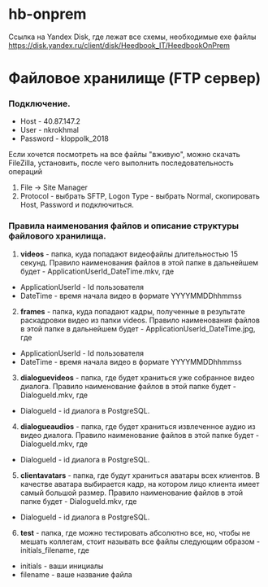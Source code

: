 # hb-onprem

Ссылка на Yandex Disk, где лежат все схемы, необходимые exe файлы
https://disk.yandex.ru/client/disk/Heedbook_IT/HeedbookOnPrem

# Файловое хранилище (FTP сервер)
### Подключение.
  - Host - 40.87.147.2
  - User - nkrokhmal
  - Password - kloppolk_2018

Если хочется посмотреть на все файлы "вживую", можно скачать FileZilla, установить, после чего выполнить последовательность операций
1. File ->  Site Manager
2. Protocol - выбрать SFTP, Logon Type - выбрать Normal, скопировать Host, Password и подключиться. 

### Правила наименования файлов и описание структуры файлового хранилища.
1. **videos** - папка, куда попадают видеофайлы длительностью 15 секунд. Правило наименования файлов в этой папке в дальнейшем будет - ApplicationUserId_DateTime.mkv, где
  - ApplicationUserId - Id пользователя
  - DateTime - время начала видео в формате YYYYMMDDhhmmss
2. **frames** - папка, куда попадают кадры, полученные в результате раскадровки видео из папки videos. Правило наименования файлов в этой папке в дальнейшем будет - ApplicationUserId_DateTime.jpg, где
  - ApplicationUserId - Id пользователя
  - DateTime - время начала видео в формате YYYYMMDDhhmmss
3. **dialoguevideos** - папка, где будет храниться уже собранное видео диалога. Правило наименование файлов в этой папке будет - DialogueId.mkv, где
  - DialogueId - id диалога в PostgreSQL.
4. **dialogueaudios** - папка, где будет храниться извлеченное аудио из видео диалога. Правило наименование файлов в этой папке будет - DialogueId.mkv, где
  - DialogueId - id диалога в PostgreSQL.
5. **clientavatars** - папка, где будут храниться аватары всех клиентов. В качестве аватара выбирается кадр, на котором лицо клиента имеет самый большой размер. Правило наименование файлов в этой папке будет - DialogueId.mkv, где
  - DialogueId - id диалога в PostgreSQL.
6. **test** - папка, где можно тестировать абсолютно все, но, чтобы не мешать коллегам, стоит называть все файлы следующим образом - initials_filename, где
  - initials - ваши инициалы
  - filename - ваше название файла


